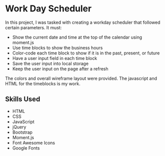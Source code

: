 # Work Day Scheduler

In this project, I was tasked with creating a workday scheduler that followed certain parameters. It must:

- Show the current date and time at the top of the calendar using moment.js
- Use time blocks to show the business hours
- Color-code each time block to show if it is in the past, present, or future
- Have a user input field in each time block
- Save the user input into local storage
- Keep the user input on the page after a refresh

The colors and overall wireframe layout were provided. The javascript and HTML for the timeblocks is my work.

## Skills Used

- HTML
- CSS
- JavaScript
- jQuery
- Bootstrap
- Moment.js
- Font Awesome Icons
- Google Fonts